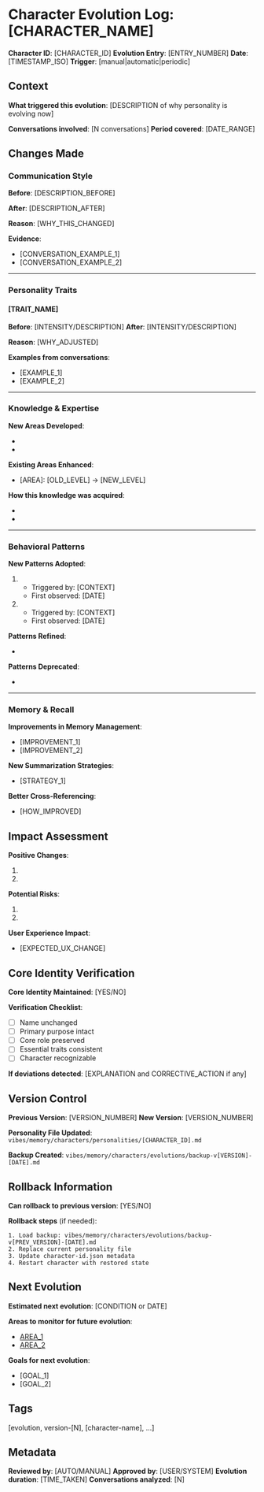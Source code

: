 # Character Evolution Log: [CHARACTER_NAME]

**Character ID**: [CHARACTER_ID]
**Evolution Entry**: [ENTRY_NUMBER]
**Date**: [TIMESTAMP_ISO]
**Trigger**: [manual|automatic|periodic]

## Context

**What triggered this evolution**:
[DESCRIPTION of why personality is evolving now]

**Conversations involved**: [N conversations]
**Period covered**: [DATE_RANGE]

## Changes Made

### Communication Style

**Before**:
[DESCRIPTION_BEFORE]

**After**:
[DESCRIPTION_AFTER]

**Reason**:
[WHY_THIS_CHANGED]

**Evidence**:
- [CONVERSATION_EXAMPLE_1]
- [CONVERSATION_EXAMPLE_2]

---

### Personality Traits

#### [TRAIT_NAME]

**Before**: [INTENSITY/DESCRIPTION]
**After**: [INTENSITY/DESCRIPTION]

**Reason**: [WHY_ADJUSTED]

**Examples from conversations**:
- [EXAMPLE_1]
- [EXAMPLE_2]

---

### Knowledge & Expertise

**New Areas Developed**:
- [AREA_1]: [PROFICIENCY_LEVEL]
- [AREA_2]: [PROFICIENCY_LEVEL]

**Existing Areas Enhanced**:
- [AREA]: [OLD_LEVEL] → [NEW_LEVEL]

**How this knowledge was acquired**:
- [SOURCE_1]: [CONTEXT]
- [SOURCE_2]: [CONTEXT]

---

### Behavioral Patterns

**New Patterns Adopted**:
1. [PATTERN_1]: [DESCRIPTION]
   - Triggered by: [CONTEXT]
   - First observed: [DATE]

2. [PATTERN_2]: [DESCRIPTION]
   - Triggered by: [CONTEXT]
   - First observed: [DATE]

**Patterns Refined**:
- [EXISTING_PATTERN]: [HOW_IT_CHANGED]

**Patterns Deprecated**:
- [OLD_PATTERN]: [WHY_REMOVED]

---

### Memory & Recall

**Improvements in Memory Management**:
- [IMPROVEMENT_1]
- [IMPROVEMENT_2]

**New Summarization Strategies**:
- [STRATEGY_1]

**Better Cross-Referencing**:
- [HOW_IMPROVED]

## Impact Assessment

**Positive Changes**:
1. [CHANGE_1]: [EXPECTED_BENEFIT]
2. [CHANGE_2]: [EXPECTED_BENEFIT]

**Potential Risks**:
1. [RISK_1]: [MITIGATION]
2. [RISK_2]: [MITIGATION]

**User Experience Impact**:
- [EXPECTED_UX_CHANGE]

## Core Identity Verification

**Core Identity Maintained**: [YES/NO]

**Verification Checklist**:
- [ ] Name unchanged
- [ ] Primary purpose intact
- [ ] Core role preserved
- [ ] Essential traits consistent
- [ ] Character recognizable

**If deviations detected**:
[EXPLANATION and CORRECTIVE_ACTION if any]

## Version Control

**Previous Version**: [VERSION_NUMBER]
**New Version**: [VERSION_NUMBER]

**Personality File Updated**: `vibes/memory/characters/personalities/[CHARACTER_ID].md`

**Backup Created**: `vibes/memory/characters/evolutions/backup-v[VERSION]-[DATE].md`

## Rollback Information

**Can rollback to previous version**: [YES/NO]

**Rollback steps** (if needed):
```
1. Load backup: vibes/memory/characters/evolutions/backup-v[PREV_VERSION]-[DATE].md
2. Replace current personality file
3. Update character-id.json metadata
4. Restart character with restored state
```

## Next Evolution

**Estimated next evolution**: [CONDITION or DATE]

**Areas to monitor for future evolution**:
- [AREA_1]
- [AREA_2]

**Goals for next evolution**:
- [GOAL_1]
- [GOAL_2]

## Tags

[evolution, version-[N], [character-name], ...]

## Metadata

**Reviewed by**: [AUTO/MANUAL]
**Approved by**: [USER/SYSTEM]
**Evolution duration**: [TIME_TAKEN]
**Conversations analyzed**: [N]

